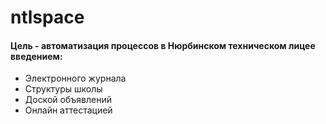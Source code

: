 # ntlspace

#### Цель - автоматизация процессов в Нюрбинском техническом лицее введением:

+ Электронного журнала
+ Структуры школы
+ Доской объявлений
+ Онлайн аттестацией
